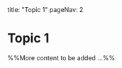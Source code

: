 <frontmatter>
  title: "Topic 1"
  pageNav: 2
</frontmatter>

# Topic 1

%%More content to be added ...%%